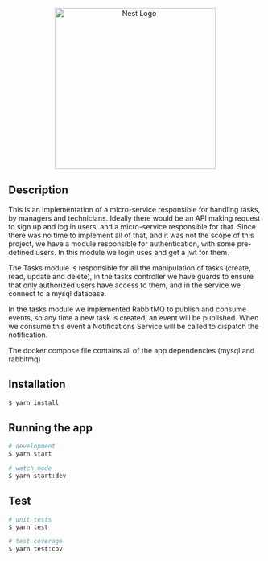 <p align="center">
  <a href="http://nestjs.com/" target="blank"><img src="https://nestjs.com/img/logo_text.svg" width="320" alt="Nest Logo" /></a>
</p>

[circleci-image]: https://img.shields.io/circleci/build/github/nestjs/nest/master?token=abc123def456
[circleci-url]: https://circleci.com/gh/nestjs/nest


## Description

This is an implementation of a micro-service responsible for handling tasks, by managers and technicians.
Ideally there would be an API making request to sign up and log in users, and a micro-service responsible for that. Since there was no time to implement all of that, and it was not the scope of this project, we have a module responsible for authentication, with some pre-defined users. In this module we login uses and get a jwt for them.

The Tasks module is responsible for all the manipulation of tasks (create, read, update and delete), in the tasks controller we have guards to ensure that only authorized users have access to them, and in the service we connect to a mysql database.

In the tasks module we implemented RabbitMQ to publish and consume events, so any time a new task is created, an event will be published. When we consume this event a Notifications Service will be called to dispatch the notification.

The docker compose file contains all of the app dependencies (mysql and rabbitmq)

## Installation

```bash
$ yarn install
```

## Running the app

```bash
# development
$ yarn start

# watch mode
$ yarn start:dev
```

## Test

```bash
# unit tests
$ yarn test

# test coverage
$ yarn test:cov
```
